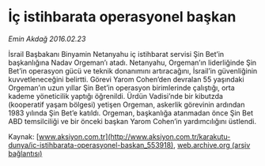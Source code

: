 # İç istihbarata operasyonel başkan

*Emin Akdağ 2016.02.23*

<div class="pNewsDetailMainContent ctx_content" itemprop="articleBody">
 <p>
  İsrail Başbakanı Binyamin Netanyahu iç istihbarat servisi Şin Bet’in başkanlığına Nadav Orgeman’ı atadı. Netanyahu, Orgeman’ın liderliğinde Şin Bet’in operasyon gücü ve teknik donanımını artıracağını, İsrail’in güvenliğinin kuvvetleneceğini belirtti. Görevi Yarom Cohen’den devralan 55 yaşındaki Orgeman’ın uzun yıllar Şin Bet’in operasyon birimlerinde çalıştığı, orta kademe yöneticilik yaptığı öğrenildi. Ürdün Vadisi’nde bir kibutzda (kooperatif yaşam bölgesi) yetişen Orgeman, askerlik görevinin ardından 1983 yılında Şin Bet’e katıldı. Orgeman, başkanlığa atanmadan önce Şin Bet ABD temsilciliği ve bir önceki başkan Yarom Cohen’in yardımcılığını üstlendi.
 </p>
</div>


Kaynak: [www.aksiyon.com.tr](http://www.aksiyon.com.tr/karakutu-dunya/ic-istihbarata-operasyonel-baskan_553918), [web.archive.org (arşiv bağlantısı)](http://web.archive.org/web/20160224083952/http://www.aksiyon.com.tr/karakutu-dunya/ic-istihbarata-operasyonel-baskan_553918)
